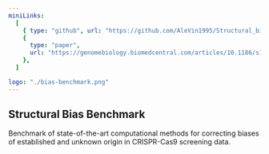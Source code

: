 ```yaml
---
miniLinks:
  [
    { type: "github", url: "https://github.com/AleVin1995/Structural_bias_benchmark/tree/master" },
    {
      type: "paper",
      url: "https://genomebiology.biomedcentral.com/articles/10.1186/s13059-024-03336-1",
    },
  ]

logo: "./bias-benchmark.png"
---
```


## Structural Bias Benchmark

Benchmark of state-of-the-art computational methods for correcting biases of established and unknown origin in CRISPR-Cas9 screening data.